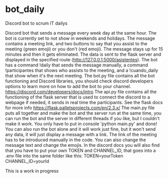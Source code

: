 # bot_daily
 Discord bot to scrum IT dailys 

Discord bot that sends a message every week day at the same hour.
The bot is currently set to not show in weekends and holidays.
The message contains a meeting link, and two buttons to say that you assist to the meeting (green emoji) or you don't (red emoji).
The message stays up for 15 minutes and then it gets eliminated. The data is sent to the flask server and displayed in the specified route (http://127.0.0.1:5000/asistentes).
The bot has a command !daily that sends the message manually, a command !participantes that shows who assists to the meeting, and a !cuando_daily that show when it's the next meeting. 
The bot.py file contains all the bot functioning and Discord libraries, you should check discord developers options to learn more on how to add the bot to your channel. https://discord.com/developers/docs/intro
The api.py file contains all the functioning of the flask server that is used to connect the discord to a webpage if needed, it sends in real time the participants. See the flask docs for more info https://flask.palletsprojects.com/en/2.3.x/
The main.py file puts all together and make the bot and the server run at the same time, you can run the bot and the server in different threads if you like, but I couldn't make it work.
You only have to put in console 'python main.py' and done!
You can also run the bot alone and it will work just fine, but it won't send any data, it will just display a message with a link.
The link of the meeting has to be introduced manually in the code. 
You can also change the message text and change the emojis.
In the discord docs you will also find that you have to put your own TOKEN and CHANNEL_ID, that goes into a .env file into the same folder like this:
TOKEN=yourToken
CHANNEL_ID=yourId


This is a work in progress
